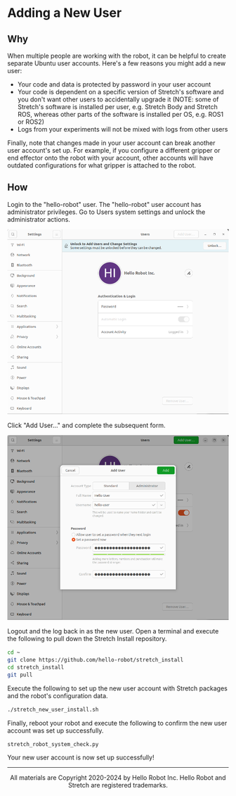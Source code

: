 # Adding a New User

## Why

When multiple people are working with the robot, it can be helpful to create separate Ubuntu user accounts. Here's a few reasons you might add a new user:

 - Your code and data is protected by password in your user account
 - Your code is dependent on a specific version of Stretch's software and you don't want other users to accidentally upgrade it (NOTE: some of Stretch's software is installed per user, e.g. Stretch Body and Stretch ROS, whereas other parts of the software is installed per OS, e.g. ROS1 or ROS2)
 - Logs from your experiments will not be mixed with logs from other users

Finally, note that changes made in your user account can break another user account's set up. For example, if you configure a different gripper or end effector onto the robot with your account, other accounts will have outdated configurations for what gripper is attached to the robot.

## How

Login to the "hello-robot" user. The "hello-robot" user account has administrator privileges. Go to Users system settings and unlock the administrator actions.

![](./images/unlock_users.png)

Click "Add User..." and complete the subsequent form.

![](./images/adding_new_user.png)

Logout and the log back in as the new user. Open a terminal and execute the following to pull down the Stretch Install repository.

```bash
cd ~
git clone https://github.com/hello-robot/stretch_install
cd stretch_install
git pull
```

Execute the following to set up the new user account with Stretch packages and the robot's configuration data.

```bash
./stretch_new_user_install.sh
```

Finally, reboot your robot and execute the following to confirm the new user account was set up successfully.

```bash
stretch_robot_system_check.py
```

Your new user account is now set up successfully!

------
<div align="center"> All materials are Copyright 2020-2024 by Hello Robot Inc. Hello Robot and Stretch are registered trademarks.</div>
